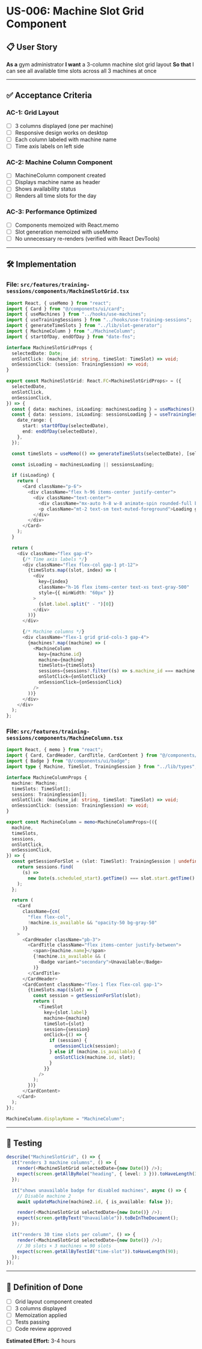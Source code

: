 # US-006: Machine Slot Grid Component

## 📋 User Story

**As a** gym administrator
**I want** a 3-column machine slot grid layout
**So that** I can see all available time slots across all 3 machines at once

---

## ✅ Acceptance Criteria

### AC-1: Grid Layout

- [ ] 3 columns displayed (one per machine)
- [ ] Responsive design works on desktop
- [ ] Each column labeled with machine name
- [ ] Time axis labels on left side

### AC-2: Machine Column Component

- [ ] MachineColumn component created
- [ ] Displays machine name as header
- [ ] Shows availability status
- [ ] Renders all time slots for the day

### AC-3: Performance Optimized

- [ ] Components memoized with React.memo
- [ ] Slot generation memoized with useMemo
- [ ] No unnecessary re-renders (verified with React DevTools)

---

## 🛠️ Implementation

### File: `src/features/training-sessions/components/MachineSlotGrid.tsx`

```typescript
import React, { useMemo } from "react";
import { Card } from "@/components/ui/card";
import { useMachines } from "../hooks/use-machines";
import { useTrainingSessions } from "../hooks/use-training-sessions";
import { generateTimeSlots } from "../lib/slot-generator";
import { MachineColumn } from "./MachineColumn";
import { startOfDay, endOfDay } from "date-fns";

interface MachineSlotGridProps {
  selectedDate: Date;
  onSlotClick: (machine_id: string, timeSlot: TimeSlot) => void;
  onSessionClick: (session: TrainingSession) => void;
}

export const MachineSlotGrid: React.FC<MachineSlotGridProps> = ({
  selectedDate,
  onSlotClick,
  onSessionClick,
}) => {
  const { data: machines, isLoading: machinesLoading } = useMachines();
  const { data: sessions, isLoading: sessionsLoading } = useTrainingSessions({
    date_range: {
      start: startOfDay(selectedDate),
      end: endOfDay(selectedDate),
    },
  });

  const timeSlots = useMemo(() => generateTimeSlots(selectedDate), [selectedDate]);

  const isLoading = machinesLoading || sessionsLoading;

  if (isLoading) {
    return (
      <Card className="p-6">
        <div className="flex h-96 items-center justify-center">
          <div className="text-center">
            <div className="mx-auto h-8 w-8 animate-spin rounded-full border-b-2 border-primary"></div>
            <p className="mt-2 text-sm text-muted-foreground">Loading grid...</p>
          </div>
        </div>
      </Card>
    );
  }

  return (
    <div className="flex gap-4">
      {/* Time axis labels */}
      <div className="flex flex-col gap-1 pt-12">
        {timeSlots.map((slot, index) => (
          <div
            key={index}
            className="h-16 flex items-center text-xs text-gray-500"
            style={{ minWidth: "60px" }}
          >
            {slot.label.split(" - ")[0]}
          </div>
        ))}
      </div>

      {/* Machine columns */}
      <div className="flex-1 grid grid-cols-3 gap-4">
        {machines?.map((machine) => (
          <MachineColumn
            key={machine.id}
            machine={machine}
            timeSlots={timeSlots}
            sessions={sessions?.filter((s) => s.machine_id === machine.id) || []}
            onSlotClick={onSlotClick}
            onSessionClick={onSessionClick}
          />
        ))}
      </div>
    </div>
  );
};
```

### File: `src/features/training-sessions/components/MachineColumn.tsx`

```typescript
import React, { memo } from "react";
import { Card, CardHeader, CardTitle, CardContent } from "@/components/ui/card";
import { Badge } from "@/components/ui/badge";
import type { Machine, TimeSlot, TrainingSession } from "../lib/types";

interface MachineColumnProps {
  machine: Machine;
  timeSlots: TimeSlot[];
  sessions: TrainingSession[];
  onSlotClick: (machine_id: string, timeSlot: TimeSlot) => void;
  onSessionClick: (session: TrainingSession) => void;
}

export const MachineColumn = memo<MachineColumnProps>(({
  machine,
  timeSlots,
  sessions,
  onSlotClick,
  onSessionClick,
}) => {
  const getSessionForSlot = (slot: TimeSlot): TrainingSession | undefined => {
    return sessions.find(
      (s) =>
        new Date(s.scheduled_start).getTime() === slot.start.getTime()
    );
  };

  return (
    <Card
      className={cn(
        "flex flex-col",
        !machine.is_available && "opacity-50 bg-gray-50"
      )}
    >
      <CardHeader className="pb-3">
        <CardTitle className="flex items-center justify-between">
          <span>{machine.name}</span>
          {!machine.is_available && (
            <Badge variant="secondary">Unavailable</Badge>
          )}
        </CardTitle>
      </CardHeader>
      <CardContent className="flex-1 flex flex-col gap-1">
        {timeSlots.map((slot) => {
          const session = getSessionForSlot(slot);
          return (
            <TimeSlot
              key={slot.label}
              machine={machine}
              timeSlot={slot}
              session={session}
              onClick={() => {
                if (session) {
                  onSessionClick(session);
                } else if (machine.is_available) {
                  onSlotClick(machine.id, slot);
                }
              }}
            />
          );
        })}
      </CardContent>
    </Card>
  );
});

MachineColumn.displayName = "MachineColumn";
```

---

## 🧪 Testing

```typescript
describe("MachineSlotGrid", () => {
  it("renders 3 machine columns", () => {
    render(<MachineSlotGrid selectedDate={new Date()} />);
    expect(screen.getAllByRole("heading", { level: 3 })).toHaveLength(3);
  });

  it("shows unavailable badge for disabled machines", async () => {
    // Disable machine 2
    await updateMachine(machine2.id, { is_available: false });

    render(<MachineSlotGrid selectedDate={new Date()} />);
    expect(screen.getByText("Unavailable")).toBeInTheDocument();
  });

  it("renders 30 time slots per column", () => {
    render(<MachineSlotGrid selectedDate={new Date()} />);
    // 30 slots × 3 machines = 90 slots
    expect(screen.getAllByTestId("time-slot")).toHaveLength(90);
  });
});
```

---

## 🎯 Definition of Done

- [ ] Grid layout component created
- [ ] 3 columns displayed
- [ ] Memoization applied
- [ ] Tests passing
- [ ] Code review approved

**Estimated Effort:** 3-4 hours

